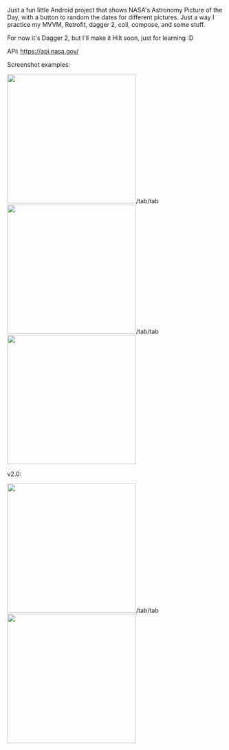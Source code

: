 Just a fun little Android project that shows NASA's Astronomy Picture of the Day, with a button to random the dates for different pictures.
Just a way I practice my MVVM, Retrofit, dagger 2, coil, compose, and some stuff. 

For now it's Dagger 2, but I'll make it Hilt soon, just for learning :D 

API: https://api.nasa.gov/

Screenshot examples:

<img src="https://github.com/user-attachments/assets/a76d1d63-32ba-4b27-9561-3a331235a649" height=300>/tab/tab<img src="https://github.com/user-attachments/assets/06a572b3-83cd-4fbb-ae1b-3ab02e3b31c5" height=300>/tab/tab<img src="https://github.com/user-attachments/assets/a5c1fef4-36ff-4604-be57-56cc5ac508b6" height=300>

v2.0:

<img src="https://github.com/user-attachments/assets/6d05355e-7a22-445a-9d6c-01ceb2af09bb" height=300>/tab/tab<img src="https://github.com/user-attachments/assets/1b1166cb-de28-4877-9f4c-0a5481d9f78e" height=300>
